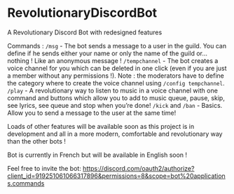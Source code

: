 # RevolutionaryDiscordBot
A Revolutionary Discord Bot with redesigned features

Commands :
`/msg` - The bot sends a message to a user in the guild. You can define if he sends either your name or only the name of the guild or… nothing ! Like an anonymous message !
`/tempchannel` - The bot creates a voice channel for you which can be deleted in one click (even if you are just a member without any permissions !). Note : the moderators have to define the category where to create the voice channel using `/config tempchannel`.
`/play` - A revolutionary way to listen to music in a voice channel with one command and buttons which allow you to add to music queue, pause, skip, see lyrics, see queue and stop when you’re done!
`/kick` and `/ban` - Basics. Allow you to send a message to the user at the same time!

Loads of other features will be available soon as this project is in development and all in a more modern, comfortable and revolutionary way than the other bots !

Bot is currently in French but will be available in English soon !

Feel free to invite the bot:
https://discord.com/oauth2/authorize?client_id=919251061066317896&permissions=8&scope=bot%20applications.commands
